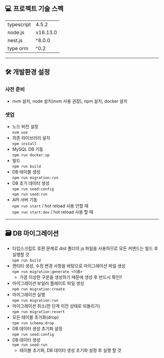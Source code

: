 ## 💻 프로젝트 기술 스펙
|  |  |
|-|-|
| typescript | 4.5.2 |
| node.js | v16.13.0 |
| nest.js | ^8.0.0 |
| type orm | ^0.2 |

---

## 🛠 개발환경 설정
### 사전 준비
 - nvm 설치, node 설치(nvm 사용 권장), npm 설치, docker 설치
### 셋업
- 노드 버전 설정  
  `nvm use`
- 의존 라이브러리 설치  
  `npm install`
- MySQL DB 기동  
  `npm run docker:up`
- 빌드  
  `npm run build`
- DB 테이블 생성  
 `npm run migration:run`
- DB 초기 데이터 생성  
 `npm run seed:config`  
 `npm run seed:run`
- API 서버 기동  
 `npm run start`  / hot reload 사용 안할 때    
 `npm run start:dev`  / hot reload 사용 할 때   

 ---

## 🗃 DB 마이그레이션
- 타입스크립트 호환 문제로 dist 폴더의 js 파일을 사용하므로 모든 커맨드는 빌드 후 실행할 것    
`npm run build`
- 엔티티 생성, 수정 변경 사항을 바탕으로 마이그레이션 파일 생성  
`npm run migration:generate <이름>`  
   - 가끔 이상한 구문을 생성하기 때문에 생성 후 반드시 확인!!
- 마이그레이션 보일러 플레이트 파일 생성  
`npm run migration:create`
- 마이그레이션 실행  
`npm run migration:run`
- 마이그레이션 취소(한 단계 이전 상태로 되돌리기)  
`npm run migration:revert`
- 모든 테이블 초기화(drop)  
`npm run schema:drop`
- DB 데이터 생성 초기화 설정  
`npm run seed:config`
- DB 데이터 생성  
`npm run seed:run`  
  - 테이블 초기화, DB 데이터 생성 초기화 설정 후 실행 할 것

 